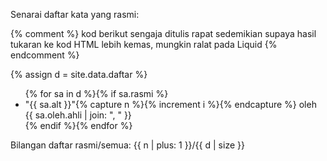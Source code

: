 Senarai daftar kata yang rasmi:

{% comment %}
kod berikut sengaja ditulis rapat sedemikian supaya hasil
tukaran ke kod HTML lebih kemas, mungkin ralat pada Liquid
{% endcomment %}

{% assign d = site.data.daftar %}

<ul>{% for sa in d %}{% if sa.rasmi %}
<li>"{{ sa.alt }}"{% capture n %}{% increment i %}{% endcapture %}
oleh {{ sa.oleh.ahli | join: ", " }}</li>
{% endif %}{% endfor %}</ul>

Bilangan daftar rasmi/semua:
{{ n | plus: 1 }}/{{ d | size }}
